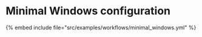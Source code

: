 # Minimal Windows configuration

{% embed include file="src/examples/workflows/minimal_windows.yml" %}


